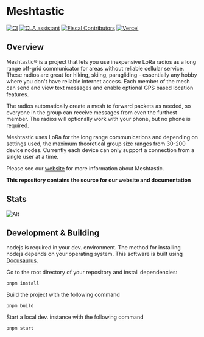 # Meshtastic

<!--Project specific badges here-->
[![CI](https://img.shields.io/github/workflow/status/meshtastic/meshtastic/CI?label=actions&logo=github&color=yellow)](https://github.com/meshtastic/meshtastic/actions/workflows/ci.yml)
[![CLA assistant](https://cla-assistant.io/readme/badge/meshtastic/meshtastic)](https://cla-assistant.io/meshtastic/repo)
[![Fiscal Contributors](https://opencollective.com/meshtastic/tiers/badge.svg?label=Fiscal%20Contributors&color=deeppink)](https://opencollective.com/meshtastic/)
[![Vercel](https://img.shields.io/static/v1?label=Powered%20by&message=Vercel&style=flat&logo=vercel&color=000000)](https://vercel.com?utm_source=meshtastic&utm_campaign=oss)

## Overview

Meshtastic® is a project that lets you use inexpensive LoRa radios as a long range off-grid communicator for areas without reliable cellular service. These radios are great for hiking, skiing, paragliding - essentially any hobby where you don't have reliable internet access. Each member of the mesh can send and view text messages and enable optional GPS based location features.

The radios automatically create a mesh to forward packets as needed, so everyone in the group can receive messages from even the furthest member. The radios will optionally work with your phone, but no phone is required.

Meshtastic uses LoRa for the long range communications and depending on settings used, the maximum theoretical group size ranges from 30-200 device nodes. Currently each device can only support a connection from a single user at a time.

Please see our [website](https://meshtastic.org) for more information about Meshtastic.

**This repository contains the source for our website and documentation**

## Stats

![Alt](https://repobeats.axiom.co/api/embed/e6da6ff0a9523a4eee6931d675dfeefdb7ca8692.svg "Repobeats analytics image")

## Development & Building

nodejs is required in your dev. environment. The method for installing nodejs depends on your operating system. This software is built using [Docusaurus](https://docusaurus.io).

Go to the root directory of your repository and install dependencies:

```shell
pnpm install
```

Build the project with the following command

```shell
pnpm build
```

Start a local dev. instance with the following command

```shell
pnpm start
```
